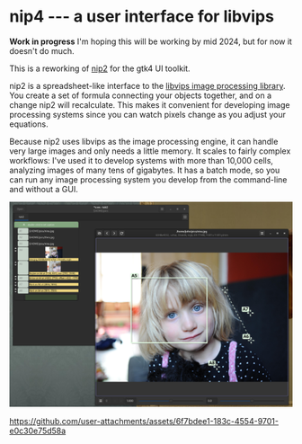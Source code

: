 # nip4 --- a user interface for libvips

**Work in progress** I'm hoping this will be working by mid 2024, but for
now it doesn't do much.

This is a reworking of [nip2](https://github.com/libvips/nip2) for the gtk4
UI toolkit.

nip2 is a spreadsheet-like interface to the [libvips image processing
library](https://libvips.github.io/libvips). You create a set of formula 
connecting your objects together, and on a change nip2 will recalculate. 
This makes it convenient for developing image processing systems since you 
can watch pixels change as you adjust your equations.

Because nip2 uses libvips as the image processing engine, it can handle very
large images and only needs a little memory. It scales to fairly complex
workflows: I've used it to develop systems with more than 10,000 cells,
analyzing images of many tens of gigabytes. It has a batch mode, so you
can run any image processing system you develop from the command-line and
without a GUI.

[![Screenshot](images/shot1.png)](images/shot1.png)

https://github.com/user-attachments/assets/6f7bdee1-183c-4554-9701-e0c30e75d58a
